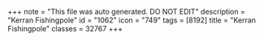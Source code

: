 +++
note = "This file was auto generated. DO NOT EDIT"
description = "Kerran Fishingpole"
id = "1062"
icon = "749"
tags = [8192]
title = "Kerran Fishingpole"
classes = 32767
+++
